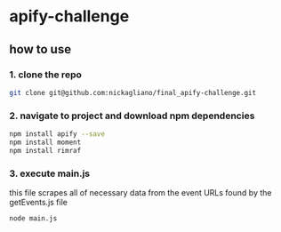 # apify-challenge

## how to use

### 1. <b> clone the repo </b>

```bash
git clone git@github.com:nickagliano/final_apify-challenge.git
```

### 2. <b>navigate to project and download npm dependencies</b>

```bash
npm install apify --save
npm install moment
npm install rimraf
```

### 3. <b>execute main.js</b>

this file scrapes all of necessary data from the event URLs found by the getEvents.js file
 
```bash
node main.js
```

